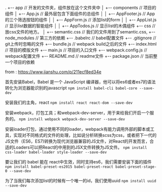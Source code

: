  
   .
   +-- app                              // 开发的文件夹，组件放在这个文件夹中
   │   +-- components                   // 项目的组件
   │       +-- App.js                   // 最外层包含下面组件的总组件
   │   │   +-- AppFooter.js             // App的三个筛选按钮的组件
   │   │   +-- AppForm.js               // 添加list的form
   │   │   +-- AppList.js               // 显示list数据的智能组件
   │   │   +-- AppTodos.js              // 显示list的木偶组件
   +-- css                              // 放css文件的地方。
   │   +-- semantic.css                 // 我们的文件用到了semantic.css,
   +-- node_modules                     // 第三方的依赖
   +-- .babelrc                         // babel配置文件
   +-- .gitignore                       // git上传时忽略的文件
   +-- bundle.js                        // webpack build之后的文件
   +-- index.html                       // 项目的模版文件
   +-- main.js                          // 项目的入口文件
   +-- webpack.config.js                // webpack配置文件
   +-- README.md                        // readme文件
   +-- package.json                     // 当前整一个项目的依赖
   
from : https://www.jianshu.com/p/211ecf8ed34e


   首先安装Babel，Babel 是一个 JavaScript 编译器，他可以将es6或者es7的语法转化为浏览器能识别的javascript
   `npm install babel-cli babel-core --save-dev`

   安装我们的主角，react
   `npm install react react-dom --save-dev`

   安装webpack，打包工具；和webpack-dev-server，用于来给我们开启一个服务的。
   `npm install webpack webpack-dev-server --save-dev`

   安装loader打包，通过使用不同的loader，webpack有能力调用外部的脚本或工具，实现对不同格式的文件的处理，比如说分析转换scss为css，或者把下一代的JS文件（ES6，ES7)转换为现代浏览器兼容的JS文件，对React的开发而言，合适的Loaders可以把React的中用到的JSX文件转换为JS文件。
    `npm install css-loader babel-loader style-loader --save-dev`

   要让我们的 babel 能在 react中生效，同时支持es6，我们需要安装下面的插件
   `npm install babel-preset-es2015 babel-preset-react babel-preset-stage-0 --save-dev`

   为了当我们每次添加list的时候有一个唯一的id，我们使用uuid
   `npm install uuid --save-dev`
